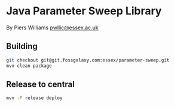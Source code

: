 # Java Parameter Sweep Library
By Piers Williams <pwllic@essex.ac.uk>

## Building
```bash
git checkout git@git.fossgalaxy.com:essex/parameter-sweep.git
mvn clean package
```

## Release to central
```bash
mvn -P release deploy
```
